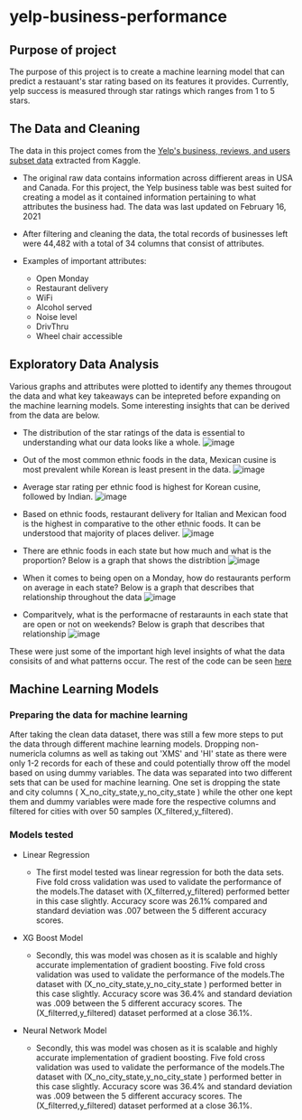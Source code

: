# yelp-business-performance

## Purpose of project

The purpose of this project is to create a machine learning model that can predict a restauant's star rating based on its features it provides. Currently, yelp success is measured through star ratings which ranges from 1 to 5 stars.


## The Data and Cleaning 
The data in this project comes from the [Yelp's business, reviews, and users subset data](https://www.kaggle.com/datasets/yelp-dataset/yelp-dataset?datasetId=10100&language=Python&outputs=null) extracted from Kaggle. 
 - The original raw data contains information across diffierent areas in USA and Canada. For this project, the Yelp business table was best suited for creating a model as it contained information pertaining to what attributes the business had.
  The data was last updated on February 16, 2021
 - After filtering and cleaning the data, the total records of businesses left were 44,482 with a total of 34 columns that consist of attributes. 

 - Examples of important attributes:

   - Open Monday
   - Restaurant delivery
   - WiFi
   - Alcohol served
   - Noise level
   - DrivThru
   - Wheel chair accessible


## Exploratory Data Analysis

Various graphs and attributes were plotted to identify any themes througout the data and what key takeaways can be intepreted before expanding on the machine learning models. Some interesting insights that can be derived from the data are below.

- The distribution of the star ratings of the data is essential to understanding what our data looks like a whole.
![image](https://user-images.githubusercontent.com/96553992/224862791-36e45430-6d4b-4bf9-aa19-c6b364d61730.png)

- Out of the most common ethnic foods in the data, Mexican cusine is most prevalent while Korean is least present in the data.
![image](https://user-images.githubusercontent.com/96553992/224855332-723a5e15-232f-472c-82e2-44549af10460.png)

- Average star rating per ethnic food is highest for Korean cusine, followed by Indian.
![image](https://user-images.githubusercontent.com/96553992/224855648-ed11b96e-5dfe-4f71-ac5d-bd748b8b514a.png)

- Based on ethnic foods, restaurant delivery for Italian and Mexican food is the highest in comparative to the other ethnic foods. It can be understood that majority of places deliver.
 ![image](https://user-images.githubusercontent.com/96553992/224856375-455716a2-db28-44a2-b796-4a4b3926734a.png)

- There are ethnic foods in each state but how much and what is the proportion? Below is a graph that shows the distribtion
 ![image](https://user-images.githubusercontent.com/96553992/224856636-ce74a6ba-7e1e-4e7f-9356-101b3f4839c3.png)

- When it comes to being open on a Monday, how do restaurants perform on average in each state? Below is a graph that describes that relationship throughout the data 
 ![image](https://user-images.githubusercontent.com/96553992/224856801-833bc2fe-89d6-4c42-9a5d-f1a5f8bb6592.png)
 - Comparitvely, what is the performacne of restaraunts in each state that are open or not on weekends? Below is graph that describes that relationship
 ![image](https://user-images.githubusercontent.com/96553992/224857035-553bb338-c67c-42e7-b989-142d2706b177.png)

These were just some of the important high level insights of what the data consisits of and what patterns occur. The rest of the code can be seen [here](https://github.com/hbustamante8/yelp-business-performance/blob/main/exploratory_data_analysis.ipynb)


## Machine Learning Models

 ### Preparing the data for machine learning
 After taking the clean data dataset, there was still a few more steps to put the data through different machine learning models. Dropping non-numericla columns as well as taking out 'XMS' and 'HI' state as there were only 1-2 records for each of these and could potentially throw off the model based on using dummy variables. The data was separated into two different sets that can be used for machine learning. One set is dropping the state and city columns ( X_no_city_state,y_no_city_state ) while the other one kept them and dummy variables were made fore the respective columns and filtered for cities with over 50 samples (X_filtered,y_filtered). 
 
 
 ### Models tested
- Linear Regression
  - The first model tested was linear regression for both the data sets. Five fold cross validation was used to validate the performance of the models.The dataset with (X_filterred,y_filtered) performed better in this case slightly. Accuracy score was 26.1% compared and standard deviation was .007 between the 5 different accuracy scores.
 
 - XG Boost Model
   - Secondly, this was model was chosen as it is scalable and highly accurate implementation of gradient boosting. Five fold cross validation was used to validate the performance of the models.The dataset with (X_no_city_state,y_no_city_state ) performed better in this case slightly. Accuracy score was 36.4% and standard deviation was .009 between the 5 different accuracy scores. The  (X_filterred,y_filtered) dataset performed at a close 36.1%.

- Neural Network Model
  - Secondly, this was model was chosen as it is scalable and highly accurate implementation of gradient boosting. Five fold cross validation was used to validate the performance of the models.The dataset with (X_no_city_state,y_no_city_state ) performed better in this case slightly. Accuracy score was 36.4% and standard deviation was .009 between the 5 different accuracy scores. The  (X_filterred,y_filtered) dataset performed at a close 36.1%.

 
